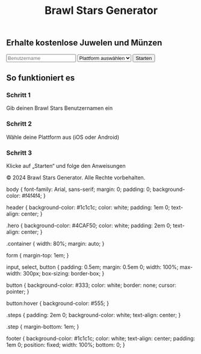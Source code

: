<!DOCTYPE html>
<html lang="de">
<head>
    <meta charset="UTF-8">
    <meta name="viewport" content="width=device-width, initial-scale=1.0">
    <title>Brawl Stars Generator</title>
    <link rel="stylesheet" href="styles.css">
</head>
<body>
    <header>
        <div class="container">
            <h1>Brawl Stars Generator</h1>
        </div>
    </header>
    <section class="hero">
        <div class="container">
            <h2>Erhalte kostenlose Juwelen und Münzen</h2>
            <form id="generator-form">
                <input type="text" placeholder="Benutzername" required>
                <select required>
                    <option value="">Plattform auswählen</option>
                    <option value="ios">iOS</option>
                    <option value="android">Android</option>
                </select>
                <button type="submit">Starten</button>
            </form>
        </div>
    </section>
    <section class="steps">
        <div class="container">
            <h2>So funktioniert es</h2>
            <div class="step">
                <h3>Schritt 1</h3>
                <p>Gib deinen Brawl Stars Benutzernamen ein</p>
            </div>
            <div class="step">
                <h3>Schritt 2</h3>
                <p>Wähle deine Plattform aus (iOS oder Android)</p>
            </div>
            <div class="step">
                <h3>Schritt 3</h3>
                <p>Klicke auf „Starten“ und folge den Anweisungen</p>
            </div>
        </div>
    </section>
    <footer>
        <div class="container">
            <p>&copy; 2024 Brawl Stars Generator. Alle Rechte vorbehalten.</p>
        </div>
    </footer>
</body>
</html>
body {
    font-family: Arial, sans-serif;
    margin: 0;
    padding: 0;
    background-color: #f4f4f4;
}

header {
    background-color: #1c1c1c;
    color: white;
    padding: 1em 0;
    text-align: center;
}

.hero {
    background-color: #4CAF50;
    color: white;
    padding: 2em 0;
    text-align: center;
}

.container {
    width: 80%;
    margin: auto;
}

form {
    margin-top: 1em;
}

input, select, button {
    padding: 0.5em;
    margin: 0.5em 0;
    width: 100%;
    max-width: 300px;
    box-sizing: border-box;
}

button {
    background-color: #333;
    color: white;
    border: none;
    cursor: pointer;
}

button:hover {
    background-color: #555;
}

.steps {
    padding: 2em 0;
    background-color: white;
    text-align: center;
}

.step {
    margin-bottom: 1em;
}

footer {
    background-color: #1c1c1c;
    color: white;
    text-align: center;
    padding: 1em 0;
    position: fixed;
    width: 100%;
    bottom: 0;
}

